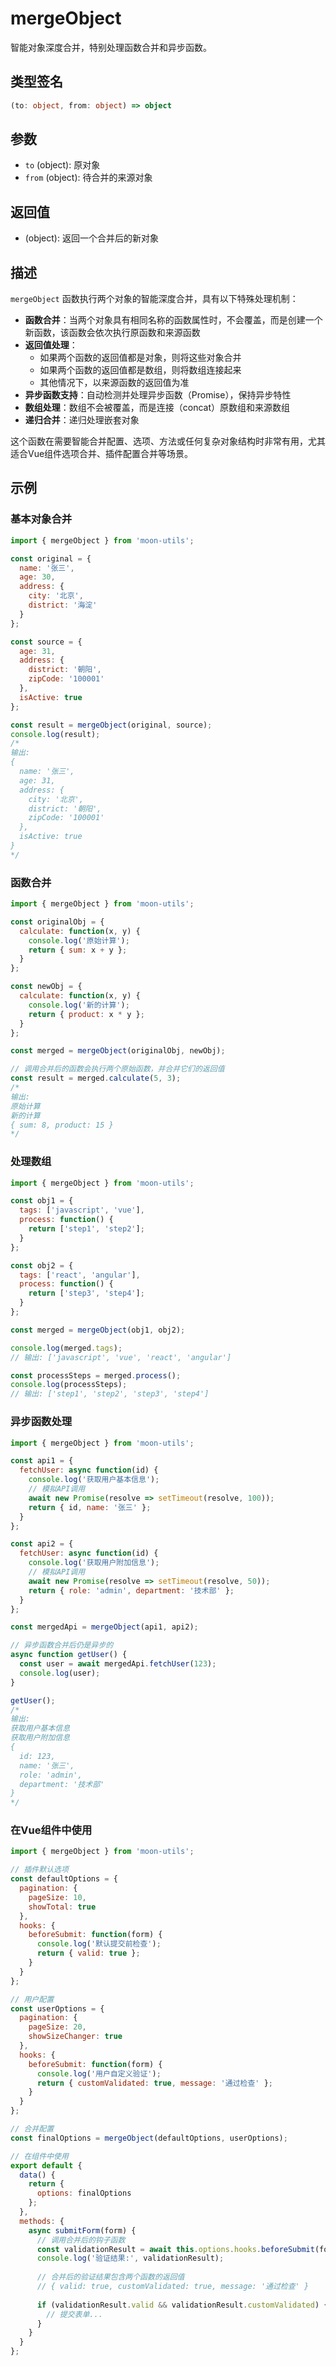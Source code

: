 # mergeObject

智能对象深度合并，特别处理函数合并和异步函数。

## 类型签名

```typescript
(to: object, from: object) => object
```

## 参数

- `to` (object): 原对象
- `from` (object): 待合并的来源对象

## 返回值

- (object): 返回一个合并后的新对象

## 描述

`mergeObject` 函数执行两个对象的智能深度合并，具有以下特殊处理机制：

- **函数合并**：当两个对象具有相同名称的函数属性时，不会覆盖，而是创建一个新函数，该函数会依次执行原函数和来源函数
- **返回值处理**：
  - 如果两个函数的返回值都是对象，则将这些对象合并
  - 如果两个函数的返回值都是数组，则将数组连接起来
  - 其他情况下，以来源函数的返回值为准
- **异步函数支持**：自动检测并处理异步函数（Promise），保持异步特性
- **数组处理**：数组不会被覆盖，而是连接（concat）原数组和来源数组
- **递归合并**：递归处理嵌套对象

这个函数在需要智能合并配置、选项、方法或任何复杂对象结构时非常有用，尤其适合Vue组件选项合并、插件配置合并等场景。

## 示例

### 基本对象合并

```js
import { mergeObject } from 'moon-utils';

const original = {
  name: '张三',
  age: 30,
  address: {
    city: '北京',
    district: '海淀'
  }
};

const source = {
  age: 31,
  address: {
    district: '朝阳',
    zipCode: '100001'
  },
  isActive: true
};

const result = mergeObject(original, source);
console.log(result);
/*
输出:
{
  name: '张三',
  age: 31,
  address: {
    city: '北京',
    district: '朝阳',
    zipCode: '100001'
  },
  isActive: true
}
*/
```

### 函数合并

```js
import { mergeObject } from 'moon-utils';

const originalObj = {
  calculate: function(x, y) {
    console.log('原始计算');
    return { sum: x + y };
  }
};

const newObj = {
  calculate: function(x, y) {
    console.log('新的计算');
    return { product: x * y };
  }
};

const merged = mergeObject(originalObj, newObj);

// 调用合并后的函数会执行两个原始函数，并合并它们的返回值
const result = merged.calculate(5, 3);
/*
输出:
原始计算
新的计算
{ sum: 8, product: 15 }
*/
```

### 处理数组

```js
import { mergeObject } from 'moon-utils';

const obj1 = {
  tags: ['javascript', 'vue'],
  process: function() {
    return ['step1', 'step2'];
  }
};

const obj2 = {
  tags: ['react', 'angular'],
  process: function() {
    return ['step3', 'step4'];
  }
};

const merged = mergeObject(obj1, obj2);

console.log(merged.tags);
// 输出: ['javascript', 'vue', 'react', 'angular']

const processSteps = merged.process();
console.log(processSteps);
// 输出: ['step1', 'step2', 'step3', 'step4']
```

### 异步函数处理

```js
import { mergeObject } from 'moon-utils';

const api1 = {
  fetchUser: async function(id) {
    console.log('获取用户基本信息');
    // 模拟API调用
    await new Promise(resolve => setTimeout(resolve, 100));
    return { id, name: '张三' };
  }
};

const api2 = {
  fetchUser: async function(id) {
    console.log('获取用户附加信息');
    // 模拟API调用
    await new Promise(resolve => setTimeout(resolve, 50));
    return { role: 'admin', department: '技术部' };
  }
};

const mergedApi = mergeObject(api1, api2);

// 异步函数合并后仍是异步的
async function getUser() {
  const user = await mergedApi.fetchUser(123);
  console.log(user);
}

getUser();
/*
输出:
获取用户基本信息
获取用户附加信息
{
  id: 123,
  name: '张三',
  role: 'admin',
  department: '技术部'
}
*/
```

### 在Vue组件中使用

```js
import { mergeObject } from 'moon-utils';

// 插件默认选项
const defaultOptions = {
  pagination: {
    pageSize: 10,
    showTotal: true
  },
  hooks: {
    beforeSubmit: function(form) {
      console.log('默认提交前检查');
      return { valid: true };
    }
  }
};

// 用户配置
const userOptions = {
  pagination: {
    pageSize: 20,
    showSizeChanger: true
  },
  hooks: {
    beforeSubmit: function(form) {
      console.log('用户自定义验证');
      return { customValidated: true, message: '通过检查' };
    }
  }
};

// 合并配置
const finalOptions = mergeObject(defaultOptions, userOptions);

// 在组件中使用
export default {
  data() {
    return {
      options: finalOptions
    };
  },
  methods: {
    async submitForm(form) {
      // 调用合并后的钩子函数
      const validationResult = await this.options.hooks.beforeSubmit(form);
      console.log('验证结果:', validationResult);
      
      // 合并后的验证结果包含两个函数的返回值
      // { valid: true, customValidated: true, message: '通过检查' }
      
      if (validationResult.valid && validationResult.customValidated) {
        // 提交表单...
      }
    }
  }
}; 